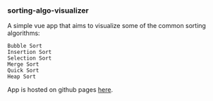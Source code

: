 ### sorting-algo-visualizer

A simple vue app that aims to visualize some of the 
common sorting algorithms:
  ```
  Bubble Sort
  Insertion Sort
  Selection Sort
  Merge Sort
  Quick Sort
  Heap Sort
  ```
  
App is hosted on github pages [here](https://mhalpin613.github.io/sorting-algo-visualizer/#).
  
